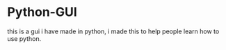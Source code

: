 # Python-GUI
this is a gui i have made in python, i made this to help people learn how to use python. 
